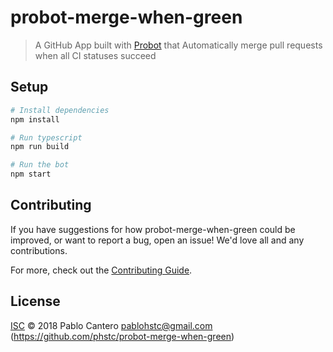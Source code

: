 # probot-merge-when-green

> A GitHub App built with [Probot](https://github.com/probot/probot) that Automatically merge pull requests when all CI statuses succeed

## Setup

```sh
# Install dependencies
npm install

# Run typescript
npm run build

# Run the bot
npm start
```

## Contributing

If you have suggestions for how probot-merge-when-green could be improved, or want to report a bug, open an issue! We'd love all and any contributions.

For more, check out the [Contributing Guide](CONTRIBUTING.md).

## License

[ISC](LICENSE) © 2018 Pablo Cantero <pablohstc@gmail.com> (https://github.com/phstc/probot-merge-when-green)
